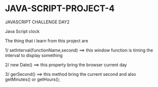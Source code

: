 # JAVA-SCRIPT-PROJECT-4
 JAVASCRIPT CHALLENGE DAY2

Java Script clock

The thing that i learn from this project are 

1/ setInterval(functionName,second) ==> this window function is timing the interval to display  something 

2/ new Date()   ==> this property bring the browser current day

3/ gerSecond()  ==> this method bring the current second and also getMinutes() or getHours();


